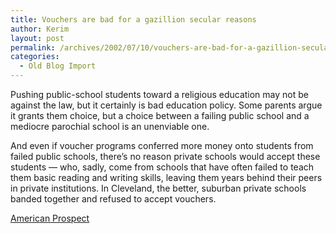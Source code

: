 ```yaml
---
title: Vouchers are bad for a gazillion secular reasons
author: Kerim
layout: post
permalink: /archives/2002/07/10/vouchers-are-bad-for-a-gazillion-secular-reasons/
categories:
  - Old Blog Import
---
```

Pushing public-school students toward a religious education may not be against the law, but it certainly is bad education policy. Some parents argue it grants them choice, but a choice between a failing public school and a mediocre parochial school is an unenviable one.

And even if voucher programs conferred more money onto students from failed public schools, there&#8217;s no reason private schools would accept these students &#8212; who, sadly, come from schools that have often failed to teach them basic reading and writing skills, leaving them years behind their peers in private institutions. In Cleveland, the better, suburban private schools banded together and refused to accept vouchers.

<a href="http://www.prospect.org/webfeatures/2002/07/kushner-a-07-10.html" onclick="_gaq.push(['_trackEvent', 'outbound-article', 'http://www.prospect.org/webfeatures/2002/07/kushner-a-07-10.html', 'American Prospect']);" >American Prospect</a>

